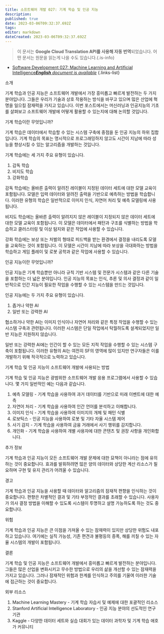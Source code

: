 ```yaml
---
title: 소프트웨어 개발 027: 기계 학습 및 인공 지능
description: 
published: true
date: 2023-03-06T09:32:37.692Z
tags: 
editor: markdown
dateCreated: 2023-03-06T09:32:37.692Z
---
```


> 이 문서는 **Google Cloud Translation API를 사용해 자동 번역**되었습니다.
어떤 문서는 원문을 읽는게 나을 수도 있습니다.{.is-info}



- [Software Development 027: Machine Learning and Artificial Intelligence***English** document is available*](/en/Knowledge-base/Software-Development/Learning/software-development-027-machine-learning-and-artificial-intelligence)
{.links-list}



소개

기계 학습과 인공 지능은 소프트웨어 개발에서 가장 흥미롭고 빠르게 발전하는 두 가지 분야입니다. 그들은 우리가 기술과 상호 작용하는 방식을 바꾸고 있으며 많은 산업에 혁명을 일으킬 잠재력을 가지고 있습니다. 이번 포스트에서는 머신러닝과 인공지능의 기초를 살펴보고 소프트웨어 개발에 어떻게 활용할 수 있는지에 대해 논의할 것입니다.

기계 학습이란 무엇입니까?

기계 학습은 데이터에서 학습할 수 있는 시스템 구축에 중점을 둔 인공 지능의 하위 집합입니다. 기계 학습의 목표는 명시적으로 프로그래밍하지 않고도 시간이 지남에 따라 성능을 향상시킬 수 있는 알고리즘을 개발하는 것입니다.

기계 학습에는 세 가지 주요 유형이 있습니다.

1. 감독 학습
2. 비지도 학습
3. 강화학습

감독 학습에는 올바른 출력이 알려진 레이블이 지정된 데이터 세트에 대한 모델 교육이 포함됩니다. 모델은 입력 데이터와 알려진 출력을 기반으로 예측하는 방법을 학습합니다. 이러한 유형의 학습은 일반적으로 이미지 인식, 자연어 처리 및 예측 모델링에 사용됩니다.

비지도 학습에는 올바른 출력이 알려지지 않은 레이블이 지정되지 않은 데이터 세트에 대한 모델 교육이 포함됩니다. 이 모델은 데이터에서 패턴과 구조를 식별하는 방법을 학습하고 클러스터링 및 이상 탐지와 같은 작업에 사용할 수 있습니다.

강화 학습에는 보상 또는 처벌의 형태로 피드백을 받는 환경에서 결정을 내리도록 모델을 교육하는 것이 포함됩니다. 이 모델은 시간이 지남에 따라 보상을 극대화하는 방법을 학습하고 게임 플레이 및 로봇 공학과 같은 작업에 사용할 수 있습니다.

인공 지능이란 무엇입니까?

인공 지능은 기계 학습뿐만 아니라 규칙 기반 시스템 및 전문가 시스템과 같은 다른 기술을 포함하는 더 넓은 분야입니다. 인공 지능의 목표는 인식, 추론 및 의사 결정과 같이 일반적으로 인간 지능이 필요한 작업을 수행할 수 있는 시스템을 만드는 것입니다.

인공 지능에는 두 가지 주요 유형이 있습니다.

1. 좁거나 약한 AI
2. 일반 또는 강력한 AI

협소하거나 약한 AI는 이미지 인식이나 자연어 처리와 같은 특정 작업을 수행할 수 있는 시스템 구축과 관련됩니다. 이러한 시스템은 단일 작업에서 탁월하도록 설계되었지만 일반 지능은 지원하지 않습니다.

일반 또는 강력한 AI에는 인간이 할 수 있는 모든 지적 작업을 수행할 수 있는 시스템 구축이 포함됩니다. 이러한 유형의 AI는 여전히 SF의 영역에 많이 있지만 연구자들은 이를 개발하기 위해 적극적으로 노력하고 있습니다.

기계 학습 및 인공 지능이 소프트웨어 개발에 사용되는 방법

기계 학습 및 인공 지능은 광범위한 소프트웨어 개발 응용 프로그램에서 사용할 수 있습니다. 몇 가지 일반적인 예는 다음과 같습니다.

1. 예측 모델링 - 기계 학습을 사용하여 과거 데이터를 기반으로 미래 이벤트에 대한 예측
2. 자연어 처리 - 기계 학습을 사용하여 인간 언어를 분석하고 이해합니다.
3. 이미지 인식 - 기계 학습을 사용하여 이미지의 개체 및 패턴 식별
4. 로보틱스 - 인공 지능을 사용하여 로봇 및 기타 자율 시스템 제어
5. 사기 감지 - 기계 학습을 사용하여 금융 거래에서 사기 행위를 감지합니다.
6. 개인화 - 기계 학습을 사용하여 개별 사용자에 대한 콘텐츠 및 권장 사항을 개인화합니다.

추가 정보

기계 학습과 인공 지능이 모든 소프트웨어 개발 문제에 대한 묘책이 아니라는 점에 유의하는 것이 중요합니다. 효과를 발휘하려면 많은 양의 데이터와 상당한 계산 리소스가 필요하며 구현 및 유지 관리가 어려울 수 있습니다.

경고

기계 학습과 인공 지능을 사용할 때 데이터와 알고리즘의 잠재적 편향을 인식하는 것이 중요합니다. 편향은 차별적인 결과 및 기타 부정적인 결과를 초래할 수 있습니다. 사용자가 의사 결정 방법을 이해할 수 있도록 시스템이 투명하고 설명 가능하도록 하는 것도 중요합니다.

위험

기계 학습과 인공 지능은 큰 이점을 가져올 수 있는 잠재력이 있지만 상당한 위험도 내포하고 있습니다. 여기에는 실직 가능성, 기존 편견과 불평등의 증폭, 해를 끼칠 수 있는 자율 시스템의 개발이 포함됩니다.

결론

기계 학습 및 인공 지능은 소프트웨어 개발에서 흥미롭고 빠르게 발전하는 분야입니다. 그들은 많은 산업을 변화시키고 무수한 방법으로 우리의 삶을 개선할 수 있는 잠재력을 가지고 있습니다. 그러나 잠재적인 위험과 한계를 인식하고 주의를 기울여 이러한 기술에 접근하는 것이 중요합니다.

외부 리소스

1. Machine Learning Mastery - 기계 학습 자습서 및 예제에 대한 포괄적인 리소스
2. Stanford Artificial Intelligence Laboratory - 인공 지능 분야의 선도적인 연구 기관
3. Kaggle - 다양한 데이터 세트와 실습 대회가 있는 데이터 과학자 및 기계 학습 애호가 커뮤니티